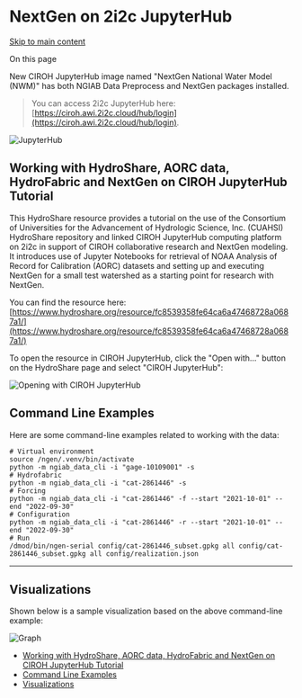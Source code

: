 # NextGen on 2i2c JupyterHub

[Skip to main content](https://docs.ciroh.org/docs/products/ngiab/distributions/nextgen-2i2c/#__docusaurus_skipToContent_fallback)

On this page

New CIROH JupyterHub image named "NextGen National Water Model (NWM)" has both NGIAB Data Preprocess and NextGen packages installed.

> You can access 2i2c JupyterHub here: [https://ciroh.awi.2i2c.cloud/hub/login](https://ciroh.awi.2i2c.cloud/hub/login).

![JupyterHub](https://docs.ciroh.org/assets/images/jupyterhub-464abfe07a594a5289edeb4c59857754.png)

## Working with HydroShare, AORC data, HydroFabric and NextGen on CIROH JupyterHub Tutorial [​](https://docs.ciroh.org/docs/products/ngiab/distributions/nextgen-2i2c/\#working-with-hydroshare-aorc-data-hydrofabric-and-nextgen-on-ciroh-jupyterhub-tutorial "Direct link to Working with HydroShare, AORC data, HydroFabric and NextGen on CIROH JupyterHub Tutorial")

This HydroShare resource provides a tutorial on the use of the Consortium of Universities for the Advancement of Hydrologic Science, Inc. (CUAHSI) HydroShare repository and linked CIROH JupyterHub computing platform on 2i2c in support of CIROH collaborative research and NextGen modeling. It introduces use of Jupyter Notebooks for retrieval of NOAA Analysis of Record for Calibration (AORC) datasets and setting up and executing NextGen for a small test watershed as a starting point for research with NextGen.

You can find the resource here: [https://www.hydroshare.org/resource/fc8539358fe64ca6a47468728a0687a1/](https://www.hydroshare.org/resource/fc8539358fe64ca6a47468728a0687a1/)

To open the resource in CIROH JupyterHub, click the "Open with..." button on the HydroShare page and select "CIROH JupyterHub":

![Opening with CIROH JupyterHub](https://docs.ciroh.org/assets/images/resource-43b2106555301063f9d29113976d7d36.png)

## Command Line Examples [​](https://docs.ciroh.org/docs/products/ngiab/distributions/nextgen-2i2c/\#command-line-examples "Direct link to Command Line Examples")

Here are some command-line examples related to working with the data:

```codeBlockLines_e6Vv
# Virtual environment
source /ngen/.venv/bin/activate
python -m ngiab_data_cli -i "gage-10109001" -s
# Hydrofabric
python -m ngiab_data_cli -i "cat-2861446" -s
# Forcing
python -m ngiab_data_cli -i "cat-2861446" -f --start "2021-10-01" --end "2022-09-30"
# Configuration
python -m ngiab_data_cli -i "cat-2861446" -r --start "2021-10-01" --end "2022-09-30"
# Run
/dmod/bin/ngen-serial config/cat-2861446_subset.gpkg all config/cat-2861446_subset.gpkg all config/realization.json

```

* * *

## Visualizations [​](https://docs.ciroh.org/docs/products/ngiab/distributions/nextgen-2i2c/\#visualizations "Direct link to Visualizations")

Shown below is a sample visualization based on the above command-line example:

![Graph](https://docs.ciroh.org/assets/images/graph-618fe46ba8f67fb53c6fd3644b167381.png)

- [Working with HydroShare, AORC data, HydroFabric and NextGen on CIROH JupyterHub Tutorial](https://docs.ciroh.org/docs/products/ngiab/distributions/nextgen-2i2c/#working-with-hydroshare-aorc-data-hydrofabric-and-nextgen-on-ciroh-jupyterhub-tutorial)
- [Command Line Examples](https://docs.ciroh.org/docs/products/ngiab/distributions/nextgen-2i2c/#command-line-examples)
- [Visualizations](https://docs.ciroh.org/docs/products/ngiab/distributions/nextgen-2i2c/#visualizations)
